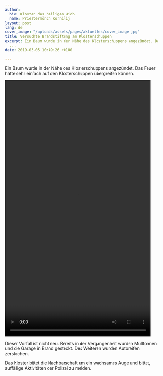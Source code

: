 ```yaml
---
author:
  bio: Kloster des heiligen Hiob
  name: Priestermönch Kornilij
layout: post
lang: de
cover_image: "/uploads/assets/pages/aktuelles/cover_image.jpg"
title: Versuchte Brandstiftung am Klosterschuppen
excerpt: Ein Baum wurde in der Nähe des Klosterschuppens angezündet. Das Feuer hätte
  ...
date: 2019-03-05 10:49:26 +0100

---
```

Ein Baum wurde in der Nähe des Klosterschuppens angezündet. Das Feuer hätte sehr einfach auf den Klosterschuppen übergreifen können.

<video width="480" height="848" controls>  
 <source src="[https://res.cloudinary.com/hiobmon/video/upload/v1551779609/media/2019/1fc5543c-9b2e-4786-bd11-22b2a18c4cc6.mp4](https://res.cloudinary.com/hiobmon/video/upload/v1551779609/media/2019/1fc5543c-9b2e-4786-bd11-22b2a18c4cc6.mp4 "https://res.cloudinary.com/hiobmon/video/upload/v1551779609/media/2019/1fc5543c-9b2e-4786-bd11-22b2a18c4cc6.mp4")" type="video/mp4">  
Your browser does not support the video tag.  
</video>

Dieser Vorfall ist nicht neu. Bereits in der Vergangenheit wurden Mülltonnen und die Garage in Brand gesteckt. Des Weiteren wurden Autoreifen zerstochen.

Das Kloster bittet die Nachbarschaft um ein wachsames Auge und bittet, auffällige Aktivitäten der Polizei zu melden.